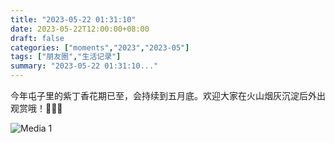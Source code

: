 ```yaml
---
title: "2023-05-22 01:31:10"
date: 2023-05-22T12:00:00+08:00
draft: false
categories: ["moments","2023","2023-05"]
tags: ["朋友圈","生活记录"]
summary: "2023-05-22 01:31:10..."
---
```


今年屯子里的紫丁香花期已至，会持续到五月底。欢迎大家在火山烟灰沉淀后外出观赏哦！
​
​💜💜💜

![Media 1](/Moments/photos/2023-05-22/202305220131100.jpg)

